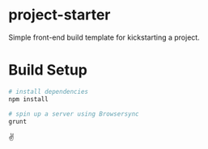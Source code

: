 # project-starter

Simple front-end build template for kickstarting a project.

# Build Setup

``` bash
# install dependencies
npm install

# spin up a server using Browsersync
grunt

```
:v: